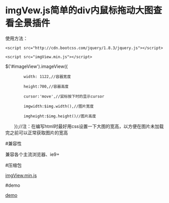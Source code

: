 # imgVew.js简单的div内鼠标拖动大图查看全景插件

使用方法：

`<script src="http://cdn.bootcss.com/jquery/1.8.3/jquery.js"></script>`

`<script src="imgView.min.js"></script>`

$('#imageView').imageView({

            width: 1122,//容器宽度
            
            height:700,//容器高度
            
            cursor:'move',//鼠标按下时的显示cursor
            
            imgwidth:$img.width(),//图片宽度
            
            imgheight:$img.height()//图片高度
            
        });//注：在编写html时最好用css设置一下大图的宽高，以方便在图片未加载完之前可以正常获取图片的宽高
        

#兼容性

兼容各个主流浏览器、ie9+

#压缩包

[imgView.min.js](https://github.com/wdq13658373674/imgView/blob/master/imgView.min.js)

#demo

[demo](https://github.com/wdq13658373674/imgView/blob/master/demo.html)
